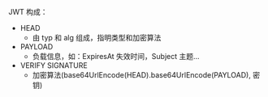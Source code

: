 JWT 构成：
* HEAD
  * 由 typ 和 alg 组成，指明类型和加密算法
* PAYLOAD
  * 负载信息，如：ExpiresAt 失效时间，Subject 主题...
* VERIFY SIGNATURE
  * 加密算法(base64UrlEncode(HEAD).base64UrlEncode(PAYLOAD), 密钥)